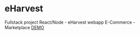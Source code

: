 # eHarvest
Fullstack project React/Node -  eHarvest webapp
E-Commerce - Marketplace
[DEMO](https://eharvest.herokuapp.com/)
